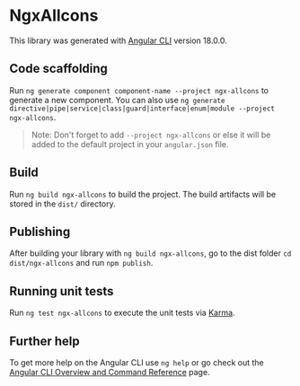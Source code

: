 # NgxAllcons

This library was generated with [Angular CLI](https://github.com/angular/angular-cli) version 18.0.0.

## Code scaffolding

Run `ng generate component component-name --project ngx-allcons` to generate a new component. You can also use `ng generate directive|pipe|service|class|guard|interface|enum|module --project ngx-allcons`.
> Note: Don't forget to add `--project ngx-allcons` or else it will be added to the default project in your `angular.json` file. 

## Build

Run `ng build ngx-allcons` to build the project. The build artifacts will be stored in the `dist/` directory.

## Publishing

After building your library with `ng build ngx-allcons`, go to the dist folder `cd dist/ngx-allcons` and run `npm publish`.

## Running unit tests

Run `ng test ngx-allcons` to execute the unit tests via [Karma](https://karma-runner.github.io).

## Further help

To get more help on the Angular CLI use `ng help` or go check out the [Angular CLI Overview and Command Reference](https://angular.dev/tools/cli) page.
